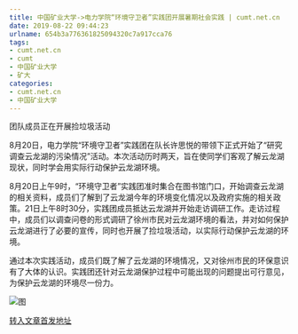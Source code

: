 ```yaml
---
title: 中国矿业大学->电力学院“环境守卫者”实践团开展暑期社会实践 | cumt.net.cn
date: 2019-08-22 09:44:23
urlname: 654b3a776361825094320c7a917cca76
tags: 
- cumt.net.cn
- cumt
- 中国矿业大学
- 矿大
categories:
- cumt.net.cn
- 中国矿业大学
---
```



团队成员正在开展捡垃圾活动

8月20日，电力学院“环境守卫者”实践团在队长许思悦的带领下正式开始了“研究调查云龙湖的污染情况”活动。本次活动历时两天，旨在使同学们客观了解云龙湖现状，同时学会用实际行动保护云龙湖环境。

8月20日上午9时，“环境守卫者”实践团准时集合在图书馆门口，开始调查云龙湖的相关资料，成员们了解到了云龙湖今年的环境变化情况以及政府实施的相关政策。21日上午8时30分，实践团成员抵达云龙湖并开始走访调研工作。走访过程中，成员们以调查问卷的形式调研了徐州市民对云龙湖环境的看法，并对如何保护云龙湖进行了必要的宣传，同时也开展了捡垃圾活动，以实际行动保护云龙湖的环境。

通过本次实践活动，成员们既了解了云龙湖的环境情况，又对徐州市民的环保意识有了大体的认识。实践团还针对云龙湖保护过程中可能出现的问题提出可行意见，为保护云龙湖的环境尽一份力。



![图](http://xwzx.cumt.edu.cn/_upload/article/images/d2/28/eb517cbc4c938d103996be9ffa9c/6a767496-4eca-4757-8c0f-2b62db032786.jpg)

[转入文章首发地址](http://xwzx.cumt.edu.cn/2f/d5/c523a536533/page.htm)